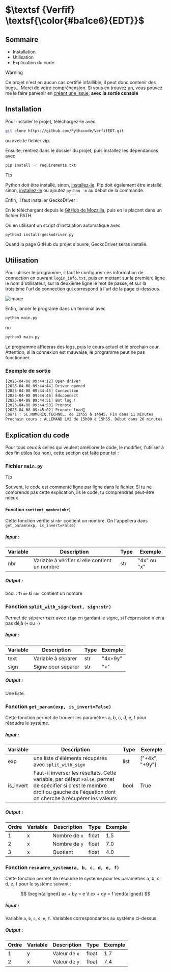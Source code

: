# $\textsf {Verfif} \textsf{\color{#ba1ce6}{EDT}}$

## Sommaire

- Installation
- Utilisation
- Explication du code

> [!WARNING]
> Ce projet n'est en aucun cas certifié infaillible, il peut donc contenir des bugs... Merci de votre compréhension.
> Si vous en trouvez un, vous pouvez me le faire parvenir en [créant une issue](https://github.com/Pythacode/PySolver/issues), **avec la sortie console**


## Installation

Pour installer le projet, téléchargez-le avec 
```bash
git clone https://github.com/Pythacode/VerfifEDT.git
```
ou avec le fichier zip.

Ensuite, rentrez dans le dossier du projet, puis installez les dépendances avec

```bash
pip install -r requirements.txt
```

> [!TIP]
> Python doit être installé, sinon, [installez-le](https://www.python.org/downloads/).
> Pip doit également être installé, sinon, [installez-le](https://pip.pypa.io/en/stable/installation/) ou ajoutez `python -m` au début de la commande.

Enfin, il faut installer GeckoDriver :

En le téléchargant depuis le [GitHub de Mozzilla](https://github.com/mozilla/geckodriver/releases), puis en le plaçant dans un fichier PATH.

Où en utilisant un script d'instalation automatique avec
```bash
python3 install-geckodriver.py
```
Quand la page GitHub du projet s'ouvre, GeckoDriver seras installé.

## Utilisation 

Pour utiliser le programme, il faut le configurer ces information de connection en ouvrant `login_info.txt`, puis en mettant sur la première ligne le nom d'utilisateur, sur la deuxième ligne le mot de passe, et sur la troisième l'url de connection qui correspond à l'url de la page ci-dessous.

![image](https://github.com/user-attachments/assets/d35883c1-637e-4dd1-b1cd-1683dd4cb0a1)


Enfin, lancer le programe dans un terminal avec
```bash
python main.py
```
ou
```bash
python3 main.py
```

Le programme afficeras des logs, puis le cours actuel et le prochain cour.
Attention, si la connexion est mauvaise, le programme peut ne pas fonctionner.

### Exemple de sortie

```bash
[2025-04-08 09:44:12] Open driver
[2025-04-08 09:44:44] Driver opened
[2025-04-08 09:44:45] Connection
[2025-04-08 09:44:46] Éduconnect
[2025-04-08 09:44:51] Bot log !
[2025-04-08 09:44:53] Pronote
[2025-04-08 09:45:02] Pronote load
Cours : SC.NUMERIQ.TECHNOL. de 12h55 à 14h45. Fin dans 11 minutes
Prochain cours : ALLEMAND LV2 de 15h00 à 15h55. Début dans 26 minutes
```

## Explication du code

Pour tous ceux & celles qui veulent améliorer le code, le modifier, l'utiliser à des fin utiles (ou non), cette section est faite pour toi :

### Fichier `main.py`

> [!TIP]
> Souvent, le code est commenté ligne par ligne dans le fichier. Si tu ne comprends pas cette explication, lis le code, tu comprendras peut-être mieux

#### Fonction `contient_nombre(nbr)`

Cette fonction vérifie si `nbr` contient un nombre. On l'appellera dans `get_param(exp, is_invert=False)`

##### Input :
| Variable | Description | Type | Exemple |
|----------|----|--|---------|
| nbr  | Variable à vérifier si elle contient un nombre | str  | "4x" ou "x"  |

##### Output :
bool :
`True` si `nbr` contient un nombre

### Fonction `split_with_sign(text, sign:str)`

Permet de séparer `text` avec `sign` en gardant le signe, si l'expression n'en a pas déjà (`+` ou `-`)

##### Input :
| Variable | Description | Type | Exemple |
|----------|----|--|---------|
| text  | Variable à séparer | str  | "4x+9y" |
| sign  | Signe pour séparer | str  | "+" |

##### Output :
Une liste.

### Fonction `get_param(exp, is_invert=False)`

Cette fonction permet de trouver les paramètres a, b, c, d, e, f pour résoudre le système.

##### Input :
| Variable | Description | Type | Exemple |
|----------|----|--|---------|
| exp  | une liste d'éléments récupérés avec `split_with_sign`  | list  | ["+4x", "+9y"] |
| is_invert  | Faut-il inverser les résultats. Cette variable, par défaut `False`, permet de spécifier si c'est le membre droit ou gauche de l'équation dont on cherche à récupérer les valeurs | bool  | True |

##### Output :

| Ordre | Variable | Description | Type | Exemple |
|----|------|----|--|---------|
| 1 | x | Nombre de `x`  | float  | 1.5 |
| 2 | x | Nombre de `y`  | float  | 7.0 |
| 3 | x | Quotient  | float  | 4.0 |

### Fonction `resoudre_systeme(a, b, c, d, e, f)`

Cette fonction permet de résoudre le système pour les paramètres a, b, c, d, e, f pour le système suivant :

$$
\begin{aligned}
ax + by = e \\
cx + dy = f
\end{aligned}
$$


##### Input :

Variable `a`, `b`, `c`, `d`, `e`, `f`. Variables correspondantes au système ci-dessus

##### Output :

| Ordre | Variable | Description | Type | Exemple |
|----|------|----|--|---------|
| 1 | y | Valeur de `x`  | float  | 1.7 |
| 2 | x | Valeur de `y`  | float  | 7.4 |
